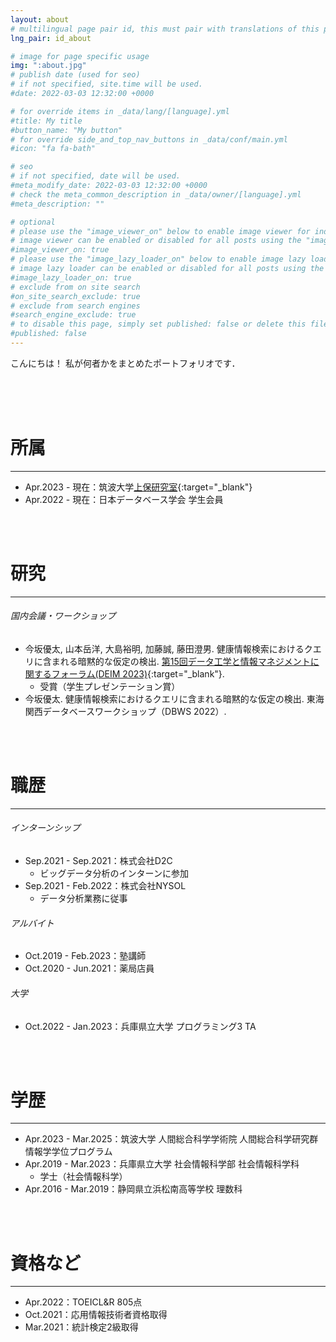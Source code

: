 ```yaml
---
layout: about
# multilingual page pair id, this must pair with translations of this page. (This name must be unique)
lng_pair: id_about

# image for page specific usage
img: ":about.jpg"
# publish date (used for seo)
# if not specified, site.time will be used.
#date: 2022-03-03 12:32:00 +0000

# for override items in _data/lang/[language].yml
#title: My title
#button_name: "My button"
# for override side_and_top_nav_buttons in _data/conf/main.yml
#icon: "fa fa-bath"

# seo
# if not specified, date will be used.
#meta_modify_date: 2022-03-03 12:32:00 +0000
# check the meta_common_description in _data/owner/[language].yml
#meta_description: ""

# optional
# please use the "image_viewer_on" below to enable image viewer for individual pages or posts (_posts/ or [language]/_posts folders).
# image viewer can be enabled or disabled for all posts using the "image_viewer_posts: true" setting in _data/conf/main.yml.
#image_viewer_on: true
# please use the "image_lazy_loader_on" below to enable image lazy loader for individual pages or posts (_posts/ or [language]/_posts folders).
# image lazy loader can be enabled or disabled for all posts using the "image_lazy_loader_posts: true" setting in _data/conf/main.yml.
#image_lazy_loader_on: true
# exclude from on site search
#on_site_search_exclude: true
# exclude from search engines
#search_engine_exclude: true
# to disable this page, simply set published: false or delete this file
#published: false
---
```

こんにちは！
私が何者かをまとめたポートフォリオです．

<br />
<br />
<br />

# 所属
---
- Apr.2023 - 現在：筑波大学[上保研究室](https://joholab.github.io/ja/){:target="_blank"}
- Apr.2022 - 現在：日本データベース学会 学生会員
<br />
<br />

# 研究
---
###### 国内会議・ワークショップ
- 今坂優太, 山本岳洋, 大島裕明, 加藤誠, 藤田澄男. 健康情報検索におけるクエリに含まれる暗黙的な仮定の検出. [第15回データ工学と情報マネジメントに関するフォーラム(DEIM 2023)](https://event.dbsj.org/deim2023/){:target="_blank"}.
    - 受賞（学生プレゼンテーション賞）
- 今坂優太. 健康情報検索におけるクエリに含まれる暗黙的な仮定の検出. 東海関西データベースワークショップ（DBWS 2022）.
<br />
<br />

# 職歴
---
###### インターンシップ
- Sep.2021 - Sep.2021：株式会社D2C
    - ビッグデータ分析のインターンに参加
- Sep.2021 - Feb.2022：株式会社NYSOL
    - データ分析業務に従事

###### アルバイト
- Oct.2019 - Feb.2023：塾講師
- Oct.2020 - Jun.2021：薬局店員

###### 大学
- Oct.2022 - Jan.2023：兵庫県立大学 プログラミング3 TA
<br />
<br />

# 学歴
---
- Apr.2023 - Mar.2025：筑波大学 人間総合科学学術院 人間総合科学研究群 情報学学位プログラム
- Apr.2019 - Mar.2023：兵庫県立大学 社会情報科学部 社会情報科学科
    - 学士（社会情報科学）
- Apr.2016 - Mar.2019：静岡県立浜松南高等学校 理数科
<br />
<br />

# 資格など
---
- Apr.2022：TOEICL&R 805点
- Oct.2021：応用情報技術者資格取得
- Mar.2021：統計検定2級取得

